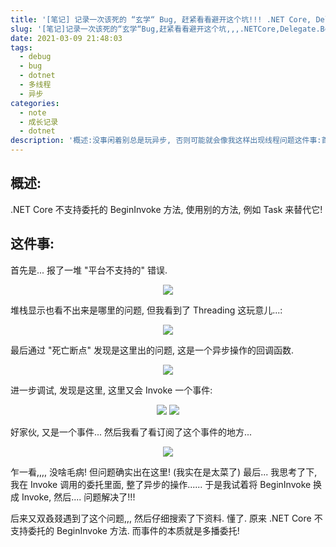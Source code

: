 ```yaml
---
title: '[笔记] 记录一次该死的 “玄学“ Bug, 赶紧看看避开这个坑!!! .NET Core, Delegate.BeginInvoke, PlatformNotSupportedException'
slug: '[笔记]记录一次该死的“玄学“Bug,赶紧看看避开这个坑,,,.NETCore,Delegate.BeginInvoke,PlatformNotSupportedException'
date: 2021-03-09 21:48:03
tags:
  - debug
  - bug
  - dotnet
  - 多线程
  - 异步
categories:
  - note
  - 成长记录
  - dotnet
description: '概述:没事闲着别总是玩异步, 否则可能就会像我这样出现线程问题这件事:首先是… 报了一堆 “平台不支持的” 错误.堆栈显示也看不出来是哪里的问题, 但我看到了 Threading 这玩意儿…:最后通过 “死亡断点” 发现是这里出的问题, 这是一个异步操作的回调函数.进一步调试, 发现是这里, 这里又会 Invoke 一个事件:好家伙, 又是一个事件… 然后我看了看订阅了这个事件的地方…乍一看, 没啥毛病! 但问题确实出在这里! (我实在是太菜了)最后… 我思'
---
```


## 概述:

.NET Core 不支持委托的 BeginInvoke 方法, 使用别的方法, 例如 Task 来替代它!


## 这件事:


首先是... 报了一堆 "平台不支持的" 错误.


<div align="center">
<img src="https://img-blog.csdnimg.cn/20210309213418546.png"/>
</div>


堆栈显示也看不出来是哪里的问题, 但我看到了 Threading 这玩意儿...:


<div align="center">
<img src="https://img-blog.csdnimg.cn/20210309213525619.png"/>
</div>


最后通过 "死亡断点" 发现是这里出的问题, 这是一个异步操作的回调函数.


<div align="center">
<img src="https://img-blog.csdnimg.cn/20210309213723524.png"/>
</div>


进一步调试, 发现是这里, 这里又会 Invoke 一个事件:


<div align="center">
<img src="https://img-blog.csdnimg.cn/20210309213924137.png"/>
<img src="https://img-blog.csdnimg.cn/20210309214018874.png"/>
</div>


好家伙, 又是一个事件... 然后我看了看订阅了这个事件的地方...


<div align="center">
<img src="https://img-blog.csdnimg.cn/20210309214243836.png"/>
</div>


乍一看,,,, 没啥毛病! 但问题确实出在这里! (我实在是太菜了)
最后... 我思考了下, 我在 Invoke 调用的委托里面, 整了异步的操作...... 于是我试着将 BeginInvoke 换成 Invoke, 然后.... 问题解决了!!!


后来又双叒叕遇到了这个问题,,, 然后仔细搜索了下资料. 懂了. 原来 .NET Core 不支持委托的 BeginInvoke 方法. 而事件的本质就是多播委托!
